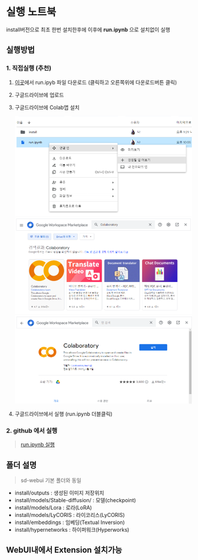 

# 실행 노트북

install버전으로 최초 한번 설치한후에 이후에 **run.ipynb** 으로 설치없이 실행

## 실행방법

### 1. 직접실행 (추천)

1. [이곳](https://github.com/ninjaneural/webui/blob/master/install/run.ipynb)에서 run.ipyb 파일 다운로드 (클릭하고 오른쪽위에 다운로드버튼 클릭)

2. 구글드라이브에 업로드

3. 구글드라이브에 Colab앱 설치

    <img src="./install/1.png" />

    <img src="./install/2.png" />

    <img src="./install/3.png" />


3. 구글드라이브에서 실행 (run.ipynb 더블클릭)


### 2. github 에서 실행

> [run.ipynb 실행](https://colab.research.google.com/github/ninjaneural/webui/blob/master/install/run.ipynb)  


## 폴더 설명

> sd-webui 기본 폴더와 동일  

* install/outputs : 생성된 이미지 저장위치
* install/models/Stable-diffusion/ : 모델(checkpoint)
* install/models/Lora : 로라(LoRA)
* install/models/LyCORIS : 라이코리스(LyCORIS)
* install/embeddings : 임베딩(Textual Inversion)
* install/hypernetworks : 하이퍼워크(Hyperworks)

## WebUI내에서 Extension 설치가능

